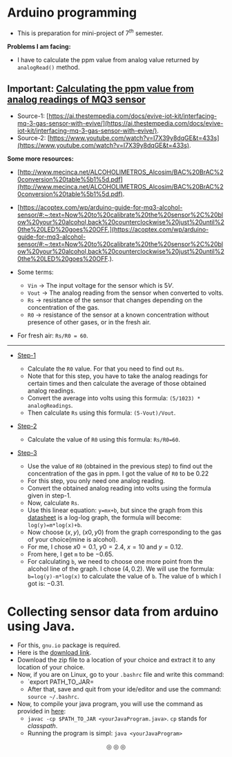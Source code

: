 # Arduino programming

* This is preparation for mini-project of $7^{th}$ semester.

**Problems I am facing:**
* I have to calculate the ppm value from analog value returned by `analogRead()` method.

## Important: <ins>Calculating the ppm value from analog readings of MQ3 sensor</ins>
* Source-1: [https://ai.thestempedia.com/docs/evive-iot-kit/interfacing-mq-3-gas-sensor-with-evive/](https://ai.thestempedia.com/docs/evive-iot-kit/interfacing-mq-3-gas-sensor-with-evive/).
* Source-2: [https://www.youtube.com/watch?v=I7X39y8dqGE&t=433s](https://www.youtube.com/watch?v=I7X39y8dqGE&t=433s).

**Some more resources:**

* [http://www.mecinca.net/ALCOHOLIMETROS_Alcosim/BAC%20BrAC%20conversion%20table%5b1%5d.pdf](http://www.mecinca.net/ALCOHOLIMETROS_Alcosim/BAC%20BrAC%20conversion%20table%5b1%5d.pdf).
* [https://acoptex.com/wp/arduino-guide-for-mq3-alcohol-sensor/#:~:text=Now%20to%20calibrate%20the%20sensor%2C%20blow%20your%20alcohol,back%20counterclockwise%20just%20until%20the%20LED%20goes%20OFF.](https://acoptex.com/wp/arduino-guide-for-mq3-alcohol-sensor/#:~:text=Now%20to%20calibrate%20the%20sensor%2C%20blow%20your%20alcohol,back%20counterclockwise%20just%20until%20the%20LED%20goes%20OFF.).

* Some terms:
	* `Vin` $\rightarrow$ The input voltage for the sensor which is $5V$.
	* `Vout` $\rightarrow$ The analog reading from the sensor when converted to volts.
	* `Rs` $\rightarrow$ resistance of the sensor that changes depending on the concentration of the gas.
	* `R0` $\rightarrow$ resistance of the sensor at a known concentration without presence of other gases, or in the fresh air.
* For fresh air: `Rs/R0 = 60`.

---


* <ins>Step-1</ins>
	* Calculate the `R0` value. For that you need to find out `Rs`.
	* Note that for this step, you have to take the analog readings for certain times and then calculate the average of those obtained analog readings.
	* Convert the average into volts using this formula: `(5/1023) * analogReadings`.
	* Then calculate `Rs` using this formula: `(5-Vout)/Vout`.

* <ins>Step-2</ins>
	* Calculate the value of `R0` using this formula: `Rs/R0=60`.

* <ins>Step-3</ins>
	* Use the value of `R0` (obtained in the previous step) to find out the concentration of the gas in ppm. I got the value of `R0` to be $0.22$
	* For this step, you only need one analog reading.
	* Convert the obtained analog reading into volts using the formula given in step-1.
	* Now, calculate `Rs`.
	* Use this linear equation: `y=mx+b`, but since the graph from this [datasheet](https://www.sparkfun.com/datasheets/Sensors/MQ-3.pdf) is a log-log graph, the formula will become: `log(y)=m*log(x)+b`.
	* Now choose $(x,y)$, $(x0,y0)$ from the graph corresponding to the gas of your choice(mine is alcohol).
	* For me, I chose $x0=0.1$, $y0=2.4$, $x=10$ and $y=0.12$.
	* From here, I get `m` to be $-0.65$.
	* For calculating `b`, we need to choose one more point from the alcohol line of the graph. I chose $(4,0.2)$. We will use the formula: `b=log(y)-m*log(x)` to calculate the value of `b`. The value of `b` which I got is: $-0.31$.

# Collecting sensor data from arduino using Java.

* For this, `gnu.io` package is required.
* Here is the [download link](http://www.java2s.com/Code/Jar/r/Downloadrxtx217jar.htm).
* Download the zip file to a location of your choice and extract it to any location of your choice.
* Now, if you are on Linux, go to your `.bashrc` file and write this command:
	* `export PATH_TO_JAR=<path to your the unzipped jar file>
	* After that, save and quit from your ide/editor and use the command: `source ~/.bashrc`.
* Now, to compile your java program, you will use the command as provided in [here](https://stackoverflow.com/questions/6066257/how-to-compile-java-program-with-jar-library):
	* `javac -cp $PATH_TO_JAR <yourJavaProgram.java>`. `cp` stands for _classpath_.
	* Running the program is simpl: `java <yourJavaProgram>`

<p align="center">
&#9678; &#9678; &#9678;
</p>
